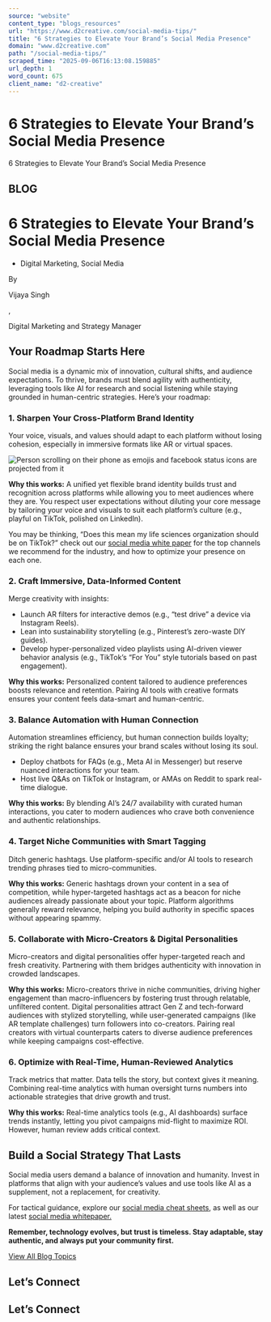 ```yaml
---
source: "website"
content_type: "blogs_resources"
url: "https://www.d2creative.com/social-media-tips/"
title: "6 Strategies to Elevate Your Brand’s Social Media Presence"
domain: "www.d2creative.com"
path: "/social-media-tips/"
scraped_time: "2025-09-06T16:13:08.159885"
url_depth: 1
word_count: 675
client_name: "d2-creative"
---
```


# 6 Strategies to Elevate Your Brand’s Social Media Presence

6 Strategies to Elevate Your Brand’s Social Media Presence

## BLOG

# 6 Strategies to Elevate Your Brand’s Social Media Presence

*   Digital Marketing, Social Media

By

Vijaya Singh

,

Digital Marketing and Strategy Manager

## Your Roadmap Starts Here

Social media is a dynamic mix of innovation, cultural shifts, and audience expectations. To thrive, brands must blend agility with authenticity, leveraging tools like AI for research and social listening while staying grounded in human-centric strategies. Here’s your roadmap:

### 1\. Sharpen Your Cross-Platform Brand Identity

Your voice, visuals, and values should adapt to each platform without losing cohesion, especially in immersive formats like AR or virtual spaces.

![Person scrolling on their phone as emojis and facebook status icons are projected from it](https://www.d2creative.com/wp-content/uploads/2023/03/grow-your-brand@2x-1024x683.jpg)

**Why this works:** A unified yet flexible brand identity builds trust and recognition across platforms while allowing you to meet audiences where they are. You respect user expectations without diluting your core message by tailoring your voice and visuals to suit each platform’s culture (e.g., playful on TikTok, polished on LinkedIn).

You may be thinking, “Does this mean my life sciences organization should be on TikTok?” check out our [social media white paper](https://go.d2creative.com/life-science-medical-device-social-media-guide/) for the top channels we recommend for the industry, and how to optimize your presence on each one.

### 2\. Craft Immersive, Data-Informed Content

Merge creativity with insights:

*   Launch AR filters for interactive demos (e.g., “test drive” a device via Instagram Reels).
*   Lean into sustainability storytelling (e.g., Pinterest’s zero-waste DIY guides).
*   Develop hyper-personalized video playlists using AI-driven viewer behavior analysis (e.g., TikTok’s “For You” style tutorials based on past engagement).

**Why this works:** Personalized content tailored to audience preferences boosts relevance and retention. Pairing AI tools with creative formats ensures your content feels data-smart and human-centric.

### 3\. Balance Automation with Human Connection

Automation streamlines efficiency, but human connection builds loyalty; striking the right balance ensures your brand scales without losing its soul.

*   Deploy chatbots for FAQs (e.g., Meta AI in Messenger) but reserve nuanced interactions for your team.
*   Host live Q&As on TikTok or Instagram, or AMAs on Reddit to spark real-time dialogue.

**Why this works:** By blending AI’s 24/7 availability with curated human interactions, you cater to modern audiences who crave both convenience and authentic relationships.

### 4\. Target Niche Communities with Smart Tagging

Ditch generic hashtags. Use platform-specific and/or AI tools to research trending phrases tied to micro-communities.

**Why this works:** Generic hashtags drown your content in a sea of competition, while hyper-targeted hashtags act as a beacon for niche audiences already passionate about your topic. Platform algorithms generally reward relevance, helping you build authority in specific spaces without appearing spammy.

### 5\. Collaborate with Micro-Creators & Digital Personalities

Micro-creators and digital personalities offer hyper-targeted reach and fresh creativity. Partnering with them bridges authenticity with innovation in crowded landscapes.

**Why this works:** Micro-creators thrive in niche communities, driving higher engagement than macro-influencers by fostering trust through relatable, unfiltered content. Digital personalities attract Gen Z and tech-forward audiences with stylized storytelling, while user-generated campaigns (like AR template challenges) turn followers into co-creators. Pairing real creators with virtual counterparts caters to diverse audience preferences while keeping campaigns cost-effective.

### 6\. Optimize with Real-Time, Human-Reviewed Analytics

Track metrics that matter. Data tells the story, but context gives it meaning. Combining real-time analytics with human oversight turns numbers into actionable strategies that drive growth and trust.

**Why this works:** Real-time analytics tools (e.g., AI dashboards) surface trends instantly, letting you pivot campaigns mid-flight to maximize ROI. However, human review adds critical context.

## Build a Social Strategy That Lasts

Social media users demand a balance of innovation and humanity. Invest in platforms that align with your audience’s values and use tools like AI as a supplement, not a replacement, for creativity.

For tactical guidance, explore our [social media cheat sheets](https://www.d2creative.com/social-media-platform-cheat-sheet/), as well as our latest [social media whitepaper.](https://go.d2creative.com/life-science-medical-device-social-media-guide/)

**Remember, technology evolves, but trust is timeless. Stay adaptable, stay authentic, and always put your community first.**

[View All Blog Topics](https://www.d2creative.com/blog/)

## Let’s Connect

## Let’s Connect
